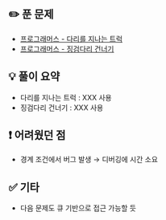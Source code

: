 ## ✏️ 푼 문제
- [프로그래머스 - 다리를 지나는 트럭](https://school.programmers.co.kr/learn/courses/30/lessons/42583)
- [프로그래머스 - 징검다리 건너기](https://school.programmers.co.kr/learn/courses/30/lessons/64062)

## 💡 풀이 요약
-  다리를 지나는 트럭 : XXX 사용
-  징검다리 건너기 : XXX 사용

## ❗ 어려웠던 점
- 경계 조건에서 버그 발생 → 디버깅에 시간 소요

## ✅ 기타
- 다음 문제도 큐 기반으로 접근 가능할 듯
